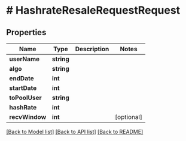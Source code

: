 # # HashrateResaleRequestRequest

## Properties

Name | Type | Description | Notes
------------ | ------------- | ------------- | -------------
**userName** | **string** |  |
**algo** | **string** |  |
**endDate** | **int** |  |
**startDate** | **int** |  |
**toPoolUser** | **string** |  |
**hashRate** | **int** |  |
**recvWindow** | **int** |  | [optional]

[[Back to Model list]](../../README.md#models) [[Back to API list]](../../README.md#endpoints) [[Back to README]](../../README.md)
